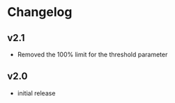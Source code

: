 # Changelog

## v2.1

- Removed the 100% limit for the threshold parameter

## v2.0

- initial release
